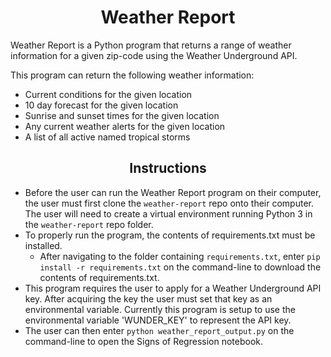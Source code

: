 # <div align="center"> Weather Report </div>

Weather Report is a Python program that returns a range of weather information for a given zip-code using the Weather Underground API.

This program can return the following weather information:
* Current conditions for the given location
* 10 day forecast for the given location
* Sunrise and sunset times for the given location
* Any current weather alerts for the given location
* A list of all active named tropical storms

## <div align="center"> Instructions </div>

* Before the user can run the Weather Report program on their computer, the user must first clone the `weather-report` repo onto their computer. The user will need to create a virtual environment running Python 3 in the `weather-report` repo folder.
* To properly run the program, the contents of requirements.txt must be installed.
  * After navigating to the folder containing `requirements.txt`, enter `pip install -r requirements.txt` on the command-line to download the contents of requirements.txt.
* This program requires the user to apply for a Weather Underground API key. After acquiring the key the user must set that key as an environmental variable. Currently this program is setup to use the environmental variable 'WUNDER_KEY' to represent the API key.
* The user can then enter `python weather_report_output.py` on the command-line to open the Signs of Regression notebook.
